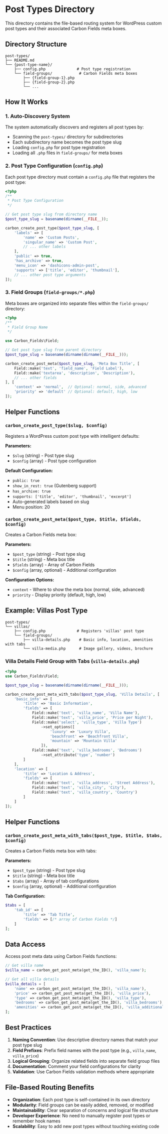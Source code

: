 # Post Types Directory

This directory contains the file-based routing system for WordPress custom post types and their associated Carbon Fields meta boxes.

## Directory Structure

```
post-types/
├── README.md
└── {post-type-name}/
    ├── config.php              # Post type registration
    └── field-groups/            # Carbon Fields meta boxes
        ├── {field-group-1}.php
        ├── {field-group-2}.php
        └── ...
```

## How It Works

### 1. Auto-Discovery System

The system automatically discovers and registers all post types by:
- Scanning the `post-types/` directory for subdirectories
- Each subdirectory name becomes the post type slug
- Loading `config.php` for post type registration
- Loading all `.php` files in `field-groups/` for meta boxes

### 2. Post Type Configuration (`config.php`)

Each post type directory must contain a `config.php` file that registers the post type:

```php
<?php
/**
 * Post Type Configuration
 */

// Get post type slug from directory name
$post_type_slug = basename(dirname(__FILE__));

carbon_create_post_type($post_type_slug, [
    'labels' => [
        'name' => 'Custom Posts',
        'singular_name' => 'Custom Post',
        // ... other labels
    ],
    'public' => true,
    'has_archive' => true,
    'menu_icon' => 'dashicons-admin-post',
    'supports' => ['title', 'editor', 'thumbnail'],
    // ... other post type arguments
]);
```

### 3. Field Groups (`field-groups/*.php`)

Meta boxes are organized into separate files within the `field-groups/` directory:

```php
<?php
/**
 * Field Group Name
 */

use Carbon_Fields\Field;

// Get post type slug from parent directory
$post_type_slug = basename(dirname(dirname(__FILE__)));

carbon_create_post_meta($post_type_slug, 'Meta Box Title', [
    Field::make('text', 'field_name', 'Field Label'),
    Field::make('textarea', 'description', 'Description'),
    // ... other fields
], [
    'context' => 'normal',  // Optional: normal, side, advanced
    'priority' => 'default' // Optional: default, high, low
]);
```

## Helper Functions

### `carbon_create_post_type($slug, $config)`

Registers a WordPress custom post type with intelligent defaults:

**Parameters:**
- `$slug` (string) - Post type slug
- `$config` (array) - Post type configuration

**Default Configuration:**
- `public: true`
- `show_in_rest: true` (Gutenberg support)
- `has_archive: true`
- `supports: ['title', 'editor', 'thumbnail', 'excerpt']`
- Auto-generated labels based on slug
- Menu position: 20

### `carbon_create_post_meta($post_type, $title, $fields, $config)`

Creates a Carbon Fields meta box:

**Parameters:**
- `$post_type` (string) - Post type slug
- `$title` (string) - Meta box title
- `$fields` (array) - Array of Carbon Fields
- `$config` (array, optional) - Additional configuration

**Configuration Options:**
- `context` - Where to show the meta box (normal, side, advanced)
- `priority` - Display priority (default, high, low)

## Example: Villas Post Type

```
post-types/
└── villas/
    ├── config.php              # Registers 'villas' post type
    └── field-groups/
        ├── villa-details.php    # Basic info, location, amenities with tabs
        └── villa-media.php      # Image gallery, videos, brochure
```

### Villa Details Field Group with Tabs (`villa-details.php`)

```php
<?php
use Carbon_Fields\Field;

$post_type_slug = basename(dirname(dirname(__FILE__)));

carbon_create_post_meta_with_tabs($post_type_slug, 'Villa Details', [
    'basic_info' => [
        'title' => 'Basic Information',
        'fields' => [
            Field::make('text', 'villa_name', 'Villa Name'),
            Field::make('text', 'villa_price', 'Price per Night'),
            Field::make('select', 'villa_type', 'Villa Type')
                ->set_options([
                    'luxury' => 'Luxury Villa',
                    'beachfront' => 'Beachfront Villa',
                    'mountain' => 'Mountain Villa'
                ]),
            Field::make('text', 'villa_bedrooms', 'Bedrooms')
                ->set_attribute('type', 'number')
        ]
    ],
    'location' => [
        'title' => 'Location & Address',
        'fields' => [
            Field::make('text', 'villa_address', 'Street Address'),
            Field::make('text', 'villa_city', 'City'),
            Field::make('text', 'villa_country', 'Country')
        ]
    ]
]);
```

## Helper Functions

### `carbon_create_post_meta_with_tabs($post_type, $title, $tabs, $config)`

Creates a Carbon Fields meta box with tabs:

**Parameters:**
- `$post_type` (string) - Post type slug
- `$title` (string) - Meta box title
- `$tabs` (array) - Array of tab configurations
- `$config` (array, optional) - Additional configuration

**Tab Configuration:**
```php
$tabs = [
    'tab_id' => [
        'title' => 'Tab Title',
        'fields' => [/* array of Carbon Fields */]
    ]
];
```

## Data Access

Access post meta data using Carbon Fields functions:

```php
// Get villa name
$villa_name = carbon_get_post_meta(get_the_ID(), 'villa_name');

// Get all villa details
$villa_details = [
    'name' => carbon_get_post_meta(get_the_ID(), 'villa_name'),
    'price' => carbon_get_post_meta(get_the_ID(), 'villa_price'),
    'type' => carbon_get_post_meta(get_the_ID(), 'villa_type'),
    'bedrooms' => carbon_get_post_meta(get_the_ID(), 'villa_bedrooms'),
    'amenities' => carbon_get_post_meta(get_the_ID(), 'villa_additional_amenities')
];
```

## Best Practices

1. **Naming Convention**: Use descriptive directory names that match your post type slug
2. **Field Prefixes**: Prefix field names with the post type (e.g., `villa_name`, `villa_price`)
3. **Logical Grouping**: Organize related fields into separate field group files
4. **Documentation**: Comment your field configurations for clarity
5. **Validation**: Use Carbon Fields validation methods where appropriate

## File-Based Routing Benefits

- **Organization**: Each post type is self-contained in its own directory
- **Modularity**: Field groups can be easily added, removed, or modified
- **Maintainability**: Clear separation of concerns and logical file structure
- **Developer Experience**: No need to manually register post types or remember hook names
- **Scalability**: Easy to add new post types without touching existing code